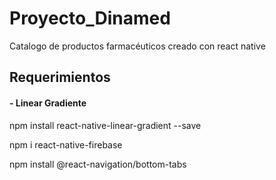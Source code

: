 # Proyecto_Dinamed
Catalogo de productos farmacéuticos  creado con react native

## Requerimientos

#### - Linear Gradiente

npm install react-native-linear-gradient --save

npm i react-native-firebase

npm install @react-navigation/bottom-tabs



